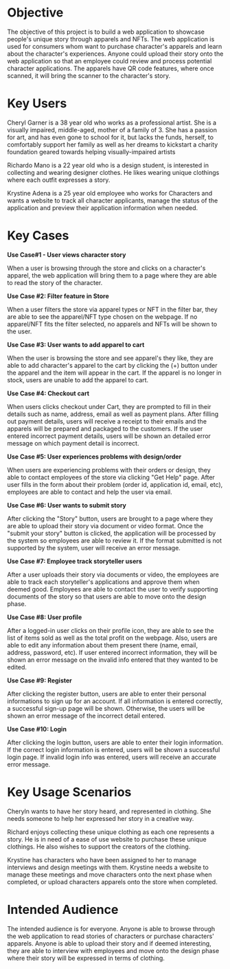 # Objective 
The objective of this project is to build a web application to showcase people's unique story through apparels and NFTs. The web application is used for consumers whom want to purchase character's apparels and learn about the character's experiences. Anyone could upload their story onto the web application so that an employee could review and process potential character applications. The apparels have QR code features, where once scanned, it will bring the scanner to the character's story.

# Key Users
Cheryl Garner is a 38 year old who works as a professional artist. She is a visually impaired, middle-aged, mother of a family of 3. She has a passion for art, and has even gone to school for it, but lacks the funds, herself, to comfortably support her family as well as her dreams to kickstart a charity foundation geared towards helping visually-impaired artists

Richardo Mano is a 22 year old who is a design student, is interested in collecting and wearing designer clothes. He likes wearing unique clothings where each outfit expresses a story.

Krystine Adena is a 25 year old employee who works for Characters and wants a website to track all character applicants, manage the status of the application and preview their application information when needed.

# Key Cases
**Use Case#1 - User views character story**

When a user is browsing through the store and clicks on a character's apparel, the web application will bring them to a page where they are able to read the story of the character. 

**Use Case #2: Filter feature in Store**

When a user filters the store via apparel types or NFT in the filter bar, they are able to see the apparel/NFT type chosen on the webpage. If no apparel/NFT fits the filter selected, no apparels and NFTs will be shown to the user. 

**Use Case #3: User wants to add apparel to cart**

When the user is browsing the store and see apparel's they like, they are able to add character's apparel to the cart by clicking the (+) button under the apparel and the item will appear in the cart. If the apparel is no longer in stock, users are unable to add the apparel to cart.

**Use Case #4: Checkout cart**

When users clicks checkout under Cart, they are prompted to fill in their details such as name, address, email as well as payment plans. After filling out payment details, users will receive a receipt to their emails and the apparels will be prepared and packaged to the customers. If the user entered incorrect payment details, users will be shown an detailed error message on which payment detail is incorrect.

**Use Case #5: User experiences problems with design/order**

When users are experiencing problems with their orders or design, they able to contact employees of the store via clicking "Get Help" page. After user fills in the form about their problem (order id, application id, email, etc), employees are able to contact and help the user via email. 

**Use Case #6: User wants to submit story**

After clicking the "Story" button, users are brought to a page where they are able to upload their story via document or video format. Once the "submit your story" button is clicked, the application will be processed by the system so employees are able to review it. If the format submitted is not supported by the system, user will receive an error message.

**Use Case #7: Employee track storyteller users**

After a user uploads their story via documents or video, the employees are able to track each storyteller's applications and approve them when deemed good. Employees are able to contact the user to verify supporting documents of the story so that users are able to move onto the design phase.

**Use Case #8: User profile**

After a logged-in user clicks on their profile icon, they are able to see the list of items sold as well as the total profit on the webpage. Also, users are able to edit any information about them present there (name, email, address, password, etc). If user entered incorrect information, they will be shown an error message on the invalid info entered that they wanted to be edited.

**Use Case #9: Register**

After clicking the register button, users are able to enter their personal informations to sign up for an account. If all information is entered correctly, a successful sign-up page will be shown. Otherwise, the users will be shown an error message of the incorrect detail entered.

**Use Case #10: Login**

After clicking the login button, users are able to enter their login information. If the correct login information is entered, users will be shown a successful login page. If invalid login info was entered, users will receive an accurate error message.

# Key Usage Scenarios
Cheryln wants to have her story heard, and represented in clothing. She needs someone to help her expressed her story in a creative way.

Richard enjoys collecting these unique clothing as each one represents a story. He is in need of a ease of use website to purchase these unique clothings. He also wishes to support the creators of the clothing.

Krystine has characters who have been assigned to her to manage interviews and design meetings with them. Krystine needs a website to manage these meetings and move characters onto the next phase when completed, or upload characters apparels onto the store when completed. 

# Intended Audience
The intended audience is for everyone. Anyone is able to browse through the web application to read stories of characters or purchase characters' apparels. Anyone is able to upload their story and if deemed interesting, they are able to interview with employees and move onto the design phase where their story will be expressed in terms of clothing.
